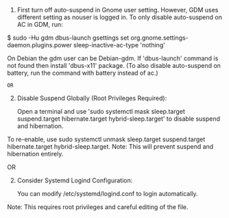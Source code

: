 1. First turn off auto-suspend in Gnome user setting. However, GDM uses different setting as nouser is logged in.
To only disable auto-suspend on AC in GDM, run:

$ sudo -Hu gdm dbus-launch gsettings set org.gnome.settings-daemon.plugins.power sleep-inactive-ac-type 'nothing'

On Debian the gdm user can be Debian-gdm. If 'dbus-launch' command is not found then install 'dbus-x11' package. (To also disable auto-suspend on battery, run the command with battery instead of ac.)

    OR

2. Disable Suspend Globally (Root Privileges Required):

    Open a terminal and use 'sudo systemctl mask sleep.target suspend.target hibernate.target hybrid-sleep.target' to disable suspend and hibernation. 

To re-enable, use sudo systemctl unmask sleep.target suspend.target hibernate.target hybrid-sleep.target. 
Note: This will prevent suspend and hibernation entirely. 

OR

2. Consider Systemd Logind Configuration:

    You can modify /etc/systemd/logind.conf to login automatically.

Note: This requires root privileges and careful editing of the file. 

